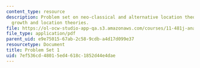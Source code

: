 ```yaml
---
content_type: resource
description: Problem set on neo-classical and alternative location theories, and regional
  growth and location theories.
file: https://ol-ocw-studio-app-qa.s3.amazonaws.com/courses/11-481j-analyzing-and-accounting-for-regional-economic-growth-spring-2009/7ef536cd48015ed4618c1852d44e4dae_MIT11_481Js09_pset01.pdf
file_type: application/pdf
parent_uid: e9e75015-67ab-2c58-9cdb-a4d17d099e37
resourcetype: Document
title: Problem Set 1
uid: 7ef536cd-4801-5ed4-618c-1852d44e4dae
---
```

